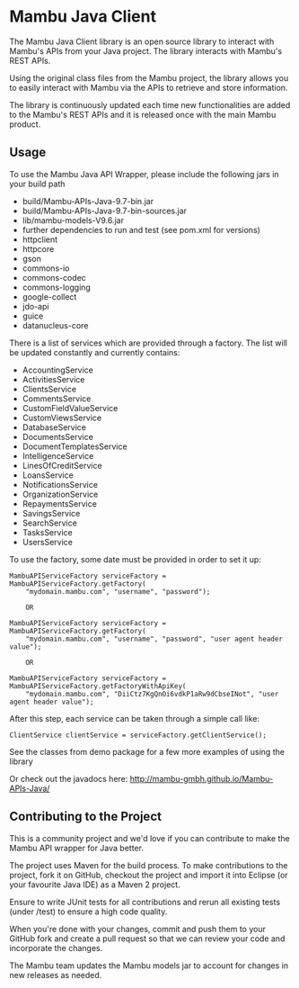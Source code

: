 Mambu Java Client
===================

The Mambu Java Client library is an open source library to interact with Mambu's APIs from your Java project. 
The library interacts with Mambu's REST APIs.

Using the original class files from the Mambu project, the library allows you to easily interact with Mambu via the APIs to retrieve and store information. 

The library is continuously updated each time new functionalities are added to the Mambu's REST APIs and it is released once with the main Mambu product.  

Usage
-----

To use the Mambu Java API Wrapper, please include the following jars in your build path

 * build/Mambu-APIs-Java-9.7-bin.jar
 * build/Mambu-APIs-Java-9.7-bin-sources.jar
 * lib/mambu-models-V9.6.jar
 * further dependencies to run and test (see pom.xml for versions)
 * httpclient
 * httpcore
 * gson
 * commons-io
 * commons-codec
 * commons-logging
 * google-collect
 * jdo-api
 * guice
 * datanucleus-core

There is a list of services which are provided through a factory.
The list will be updated constantly and currently contains:

- AccountingService
- ActivitiesService
- ClientsService
- CommentsService
- CustomFieldValueService
- CustomViewsService
- DatabaseService
- DocumentsService
- DocumentTemplatesService
- IntelligenceService
- LinesOfCreditService
- LoansService
- NotificationsService
- OrganizationService
- RepaymentsService
- SavingsService
- SearchService
- TasksService
- UsersService

To use the factory, some date must be provided in order to set it up:

	MambuAPIServiceFactory serviceFactory = MambuAPIServiceFactory.getFactory(
		"mydomain.mambu.com", "username", "password");
		
		OR
		
	MambuAPIServiceFactory serviceFactory = MambuAPIServiceFactory.getFactory(
		"mydomain.mambu.com", "username", "password", "user agent header value");
		
		OR
	
	MambuAPIServiceFactory serviceFactory = MambuAPIServiceFactory.getFactoryWithApiKey(
    	"mydomain.mambu.com", "DiiCtz7KgQnOi6vdkP1aRw9dCbseINot", "user agent header value");	
		

After this step, each service can be taken through a simple call like:

	ClientService clientService = serviceFactory.getClientService();

See the classes from demo package for a few more examples of using the library

Or check out the javadocs here: http://mambu-gmbh.github.io/Mambu-APIs-Java/

Contributing to the Project
----------------------------
This is a community project and we'd love if you can contribute to make the Mambu API wrapper for Java better.

The project uses Maven for the build process. To make contributions to the project, fork it on GitHub, checkout the project and import it into Eclipse (or your favourite Java IDE) as a Maven 2 project.

Ensure to write JUnit tests for all contributions and rerun all existing tests (under /test) to ensure a high code quality.

When you're done with your changes, commit and push them to your GitHub fork and create a pull request so that we can review your code and incorporate the changes.

The Mambu team updates the Mambu models jar to account for changes in new releases as needed.

